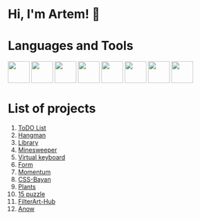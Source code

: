 # Hi, I'm Artem! 👋

# Languages and Tools
<img src="https://cdn.jsdelivr.net/gh/devicons/devicon/icons/html5/html5-plain-wordmark.svg" width="50" heigth="50"/> <img src="https://cdn.jsdelivr.net/gh/devicons/devicon/icons/css3/css3-plain-wordmark.svg" width="50" heigth="50" /> <img src="https://cdn.jsdelivr.net/gh/devicons/devicon/icons/javascript/javascript-plain.svg" width="50" heigth="50"/>  <img src="https://cdn.jsdelivr.net/gh/devicons/devicon/icons/sass/sass-original.svg" width="50" heigth="50"/> <img src="https://cdn.jsdelivr.net/gh/devicons/devicon/icons/git/git-original.svg" width="50" heigth="50"/> <img src="https://cdn.jsdelivr.net/gh/devicons/devicon/icons/tailwindcss/tailwindcss-plain.svg" width="50" heigth="50"/> <img src="https://cdn.jsdelivr.net/gh/devicons/devicon/icons/linux/linux-original.svg" width="50" heigth="50"/> <img src="https://vuejs.org/images/logo.png" width="50" heigth="50"/>
# List of projects
1. [ToDO List](https://mopjiex.github.io/To-Do-List/)
2. [Hangman](https://mopjiex.github.io/Hangman/)
3. [Library](https://mopjiex.github.io/Library/src/)
4. [Minesweeper](https://mopjiex.github.io/Minesweeper/)
5. [Virtual keyboard](https://mopjiex.github.io/virtual-keyboard/virtual-keyboard/)
6. [Form](https://mopjiex.github.io/Form/)
7. [Momentum](https://mopjiex.github.io/momentum/)
8. [CSS-Bayan](https://mopjiex.github.io/CSS-Bayan/CSSBayan/)
9. [Plants](https://mopjiex.github.io/Plants/)
10. [15 puzzle](https://mopjiex.github.io/codeJam/)
11. [FilterArt-Hub](https://mopjiex.github.io/FilterArt-Hub/)
12. [Anow](https://mopjiex.github.io/Anow/)
<!--
**mopjiex/mopjiex** is a ✨ _special_ ✨ repository because its `README.md` (this file) appears on your GitHub profile.

Here are some ideas to get you started:

- 🔭 I’m currently working on ...
- 🌱 I’m currently learning ...
- 👯 I’m looking to collaborate on ...
- 🤔 I’m looking for help with ...
- 💬 Ask me about ...
- 📫 How to reach me: ...
- 😄 Pronouns: ...
- ⚡ Fun fact: ...
-->
